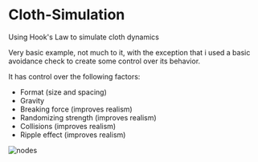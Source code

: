 # Cloth-Simulation
Using Hook's Law to simulate cloth dynamics

Very basic example, not much to it, with the exception that i used a basic avoidance check to create some control over its behavior.

It has control over the following factors:
- Format (size and spacing)
- Gravity
- Breaking force (improves realism)
- Randomizing strength (improves realism)
- Collisions (improves realism)
- Ripple effect (improves realism)


![nodes](https://cdn.discordapp.com/attachments/1082600881159147540/1099313494014312468/image.png)
